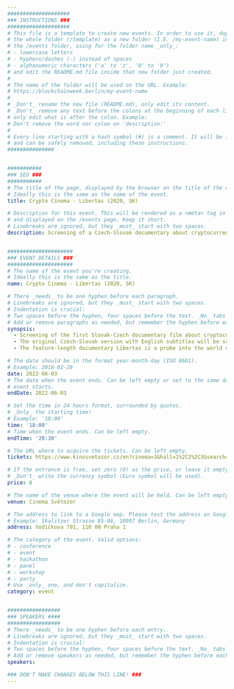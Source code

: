 ```yaml
---
####################
### INSTRUCTIONS ###
####################
# This file is a template to create new events. In order to use it, duplicate
# the whole folder (/template) as a new folder (I.E. /my-event-name) inside of
# the /events folder, using for the folder name _only_:
# - lowercase letters
# - hyphens/dashes (-) instead of spaces
# - alphanumeric characters ('a' to 'z', '0' to '9')
# and edit the README.md file inside that new folder just created.
#
# The name of the folder will be used on the URL. Example:
# https://blockchainweek.berlin/my-event-name
#
# _Don't_ rename the new file (README.md), only edit its content.
# _Don't_ remove any text before the colons at the beginning of each line,
# only edit what is after the colon. Example:
# Don't remove the word nor colon on 'description:'
#
# Every line starting with a hash symbol (#) is a comment. It will be ignored
# and can be safely removed, including these instructions.
###############


###########
### SEO ###
###########
# The title of the page, displayed by the browser on the title of the window.
# Ideally this is the same as the name of the event.
title: Crypto Cinema - Libertas (2020, SK)

# Description for this event. This will be rendered as a <meta> tag in the HTML,
# and displayed on the /events page. Keep it short.
# Linebreaks are ignored, but they _must_ start with two spaces.
description: Screening of a Czech-Slovak documentary about cryptocurrencies with a debate.


#####################
### EVENT DETAILS ###
#####################
# The name of the event you're creating.
# Ideally this is the same as the title.
name: Crypto Cinema - Libertas (2020, SK)

# There _needs_ to be one hyphen before each paragraph.
# Linebreaks are ignored, but they _must_ start with two spaces.
# Indentation is crucial:
# Two spaces before the hyphen, four spaces before the text. _No_ tabs allowed.
# Add or remove paragraphs as needed, but remember the hyphen before each entry.
synopsis:
  - Screening of the first Slovak-Czech documentary film about cryptocurrencies called Libertas (2020).
  - The original Czech-Slovak version with English subtitles will be screened at Cinema Světozor on Friday, 3 June 2022 at 18:00 in the evening. The film will be followed by a discussion with guests.
  - The feature-length documentary Libertas is a probe into the world of crypto-technology in Slovakia and the Czech Republic. Using stories of innovators, experimenters, successful entrepreneurs, educators, and testimonies of skeptics, leaders of state and financial institutions, economists and scientists, it tries to explain the topic of cryptocurrencies, blockchain, the financial system and digital freedom to ordinary people. It seeks answers to questions about how these technologies work, what benefits they bring, what impact their widespread adoption might have on society and individuals, and why it is important to care about them. Social injustice and the incompetence of our public representatives have long polarized our society. Some people have chosen to minimize the negative impact of the state and financial institutions on their lives by using crypto-technology. Others are shaping successful companies, and pushing development forward. But many are resisting these technologies. Whatever one's view of them, one thing is certain - the next few decades will show their true potential.

# The date should be in the format year-month-day (ISO 8601).
# Example: 2018-02-28
date: 2022-06-03
# The date when the event ends. Can be left empty or set to the same day the
# event starts.
endDate: 2022-06-03

# Set the time in 24 hours format, surrounded by quotes.
# _Only_ the starting time!
# Example: '18:00'
time: '18:00'
# Time when the event ends. Can be left empty.
endTime: '20:30'

# The URL where to acquire the tickets. Can be left empty.
tickets: https://www.kinosvetozor.cz/en?cinema=3&hall=1%2C2%2C3&search=libertas&projection=8589

# If the entrance is free, set zero (0) as the price, or leave it empty.
# _Don't_ write the currency symbol (Euro symbol will be used).
price: 6

# The name of the venue where the event will be held. Can be left empty.
venue: Cinema Světozor

# The address to link to a Google map. Please test the address on Google Maps.
# Example: Skalitzer Strasse 85-86, 10997 Berlin, Germany
address: Vodičkova 791, 110 00 Praha 1

# The category of the event. Valid options:
# - conference
# - event
# - hackathon
# - panel
# - workshop
# - party
# Use _only_ one, and don't capitalize.
category: event


#################
### SPEAKERS ####
#################
# There _needs_ to be one hyphen before each entry.
# Linebreaks are ignored, but they _must_ start with two spaces.
# Indentation is crucial:
# Two spaces before the hyphen, four spaces before the text. _No_ tabs allowed.
# Add or remove speakers as needed, but remember the hyphen before each entry.
speakers:

### DON'T MAKE CHANGES BELOW THIS LINE! ###
---
```

<!-- ### DON'T MAKE CHANGES BELOW THIS LINE! ### -->

<Event-Content/>
